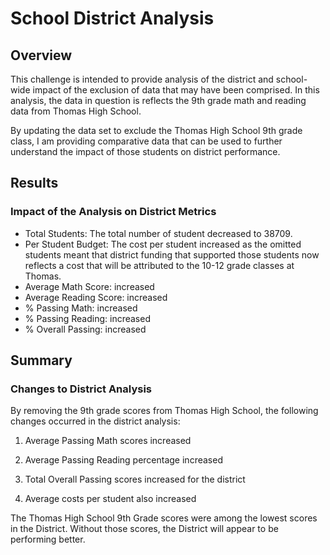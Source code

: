 # School District Analysis
## Overview

This challenge is intended to provide analysis of the district and school-wide impact of the exclusion of data that may have been comprised. In this analysis, the data in question 
is reflects the 9th grade math and reading data from Thomas High School. 

By updating the data set to exclude the Thomas High School 9th grade class, I am providing comparative data that can be used to further understand the impact of those students on district performance. 

## Results
### Impact of the Analysis on District Metrics
- Total Students: The total number of student decreased to 38709.
- Per Student Budget: The cost per student increased as the omitted students meant that district funding that supported those students now reflects a cost that will be attributed to the 10-12 grade classes at Thomas. 
- Average Math Score: increased
- Average Reading Score: 	increased
- % Passing Math: increased
- % Passing Reading: increased	
- % Overall Passing: increased

## Summary
### Changes to District Analysis

By removing the 9th grade scores from Thomas High School, the following changes occurred in the district analysis:

1. Average Passing Math scores increased
 
2. Average Passing Reading percentage increased

3. Total Overall Passing scores increased for the district

4. Average costs per student also increased

The Thomas High School 9th Grade scores were among the lowest scores in the District. Without those scores, the District will appear to be performing better.
